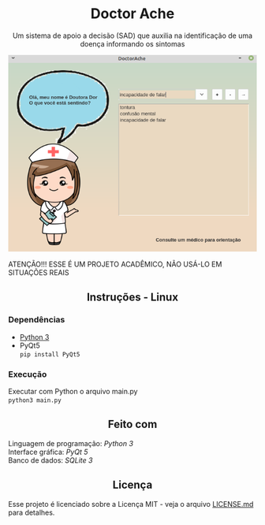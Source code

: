 <h1 align='center'>Doctor Ache</h1>
<p align='center'>Um sistema de apoio a decisão (SAD) que auxilia na identificação de uma doença informando os sintomas</p>
  
<img src="https://raw.githubusercontent.com/EricMGS/DoctorAche/master/image.png" alt="Project Image"/>   

ATENÇÃO!!! ESSE É UM PROJETO ACADÊMICO, NÃO USÁ-LO EM SITUAÇÕES REAIS    

<h2 align='center'>Instruções - Linux</h2>   
   
### Dependências   
- [Python 3](https://www.python.org/downloads/)   
- PyQt5   
  ``` pip install PyQt5 ```
  
 ### Execução
Executar com Python o arquivo main.py   
```python3 main.py```   
 
<h2 align='center'>Feito com</h2>  
  
Linguagem de programação: *Python 3*  
Interface gráfica: *PyQt 5*  
Banco de dados: *SQLite 3*  

<h2 align='center'>Licença</h2>   
   
Esse projeto é licenciado sobre a Licença MIT - veja o arquivo [LICENSE.md]() para detalhes.   
